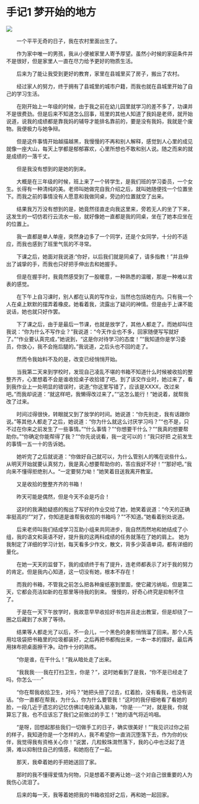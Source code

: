 # 手记1 梦开始的地方

![](https://images.weserv.nl/?url=https://i0.hdslb.com/bfs/album/822826025b9595c1c6cf63358cd491b43f65a507.jpg)

&emsp;&emsp;一个平平无奇的日子，我在农村里面出生了。

&emsp;&emsp;作为家中唯一的男孩，我从小便被家里人寄予厚望。虽然小时候的家庭条件并不是很好，但是家里人一直在尽力给予更好的物质生活。

&emsp;&emsp;后来为了能让我受到更好的教育，家里在县城里买了房子，搬出了农村。

&emsp;&emsp;经过家人的努力，终于拥有了县城里的城市户籍，而我也就在县城里开始了自己的学习生活。

&emsp;&emsp;在刚开始上一年级的时候，由于我之前在幼儿园里就学习的差不多了，功课并不是很费劲。但是后来不知道怎么回事，班里的其他人知道了我妈是老师，就开始说道，说我的成绩都是靠我妈的辅导才能排名靠前的，要是没有我妈，我就是个废物。我便极力与她争辩。

&emsp;&emsp;但是这件事情开始越描越黑，我慢慢的不再和别人解释，感觉到人心里的成见就像一座大山，每天上学都是郁郁寡欢，心里所想也不敢和别人说。随之而来的就是成绩的一落千丈。

&emsp;&emsp;但是我没有想到的是她的到来。

&emsp;&emsp;大概是在三年级的时候，班上来了一个转学生，是我们班的学习委员，一个女生。长得有一种清纯的美。老师叫她做完自我介绍之后，就叫她随便找一个位置坐下。而我之前的事情没有人愿意和我做同桌，旁边的位置就空了出来。

&emsp;&emsp;结果我万万没有想到的是，她竟然径直走向我这里来，旁若无人的坐了下来，这发生的一切仿若行云流水一般，就好像她一直都是我的同桌，坐在了她本应坐在的位置上。

&emsp;&emsp;我一直都是单人单座，突然身边多了一个同学，还是个女同学，十分的不适应，而我也感到了班里气氛的不寻常。

&emsp;&emsp;下课之后，她面对我说道:“你好，以后我们就是同桌了，请多指教！”并且伸出了诚挚的手，而我也只好把手伸出去和她握手。

&emsp;&emsp;但是在握手时，我竟然感受到了一股暖意，一种熟悉的温暖，那是一种难以言表的感觉。

&emsp;&emsp;在下午上自习课时，别人都在认真的写作业，当然也包括她在内。只有我一个人在桌上默默的摆弄着橡皮。她看着我，流露出了疑问的神情。但是由于上课不能说话，她也就只好作罢。

&emsp;&emsp;下了课之后，由于是最后一节课，也就是放学了，其他人都走了。而她却叫住我说：“你为什么不写作业？”我说道：“今天作业也不多，回家随便写写就好了。”“作业要认真完成，”她说到，“这是你对待学习的态度！”“我知道你是学习委员，你放心，我不会拖后腿的。”我说道，之后头也不回的走了。

&emsp;&emsp;然而令我始料不及的是，改变已经悄悄开始。

&emsp;&emsp;当我第二天来到学校时，发现自己凌乱不堪的书箱不知道什么时候被收拾的整整齐齐，心里想着不会是谁收拾桌子收拾错了吧。到了该交作业时，她过来了，看到我作业上一处明显的错误时，说道;“你这里写错了，应该是XXXX，改过来吧。”而我却说道：“就这样吧，我懒得改过来了。”“这怎么能行！”她说着，就帮我改了过来。

&emsp;&emsp;时间过得很快，转眼就又到了放学的时间。她说道：“你先别走，我有话跟你说。”等其他人都走了之后，她说道：“你为什么就这么讨厌学习吗？”“也不是，只不过在你来之前发生了一些事情。”“什么事情？”“你想要干什么？”“我真的想要帮助你。”“你确定你能帮得了我？”“你先说说看，我一定可以的！”我只好把 之前发生的事情一五一十的告诉她。

&emsp;&emsp;她听完了之后就说道：“你做好自己就可以，为什么管别人的嘴在说些什么，从明天开始就要认真努力，我是真心想要帮助你的，答应我好不好！”“那好吧。”我向来不懂得拒绝别人。“一定要努力呦！”她笑着目送我离开教室。

&emsp;&emsp;又是收拾的整整齐齐的书箱！

&emsp;&emsp;昨天可能是偶然，但是今天不会是巧合！

&emsp;&emsp;这时的我满脸疑惑的掏出了写好的作业交给了她，她笑着说道：“今天的正确率挺高的!”“对了，你知道是谁帮我收拾的书箱吗？”“不知道。”她看着别处说道。

&emsp;&emsp;后来老师叫我们结成学习互助小组来共同进步，我自然而然地和她结成了小组，我的语文和英语不好，提升我的这两科成绩的任务就落在了她的肩上。
她为我制定了详细的学习计划，每天看多少作文，散文，背多少英语单词，都有详细的量化。

&emsp;&emsp;在她一天天的监督下，我的成绩终于有了提升，连老师都表示了对于我的努力的肯定。但是我内心知道，这一切没有她，根本不存在！

&emsp;&emsp;而我的书箱，不管我之前怎么把各种废纸塞到里面，使它藏污纳垢，但是第二天，它都会亮洁如新的在那里等待我的到来。
慢慢的，好奇心终究是抑制不住了。

&emsp;&emsp;于是在一天下午放学时，我故意早早收拾好书包并且走出教室，但是却绕了一圈之后藏到了水房了等待。

&emsp;&emsp;结果等人都走光了以后，不一会儿，一个黑色的身影悄悄溜了回来。那个人先用垃圾袋把书箱里的垃圾都装好，之后再把书都掏出来，一本一本的摆好。最后再用抹布把桌面擦干净。动作十分的熟练。

&emsp;&emsp;“你是谁，在干什么！”我从暗处走了出来。

&emsp;&emsp;“我我我······我在打扫卫生，你是？”，这时她看到了是我，“你不是已经走了吗，你怎么······”

&emsp;&emsp;“你在帮我收拾卫生，对吗？”她把头扭了过去，红着脸，没有看我，也没有说话。“你一直都在帮我，为什么，你为什么要管我！”这时的我仔细地看了看她的脸，一段几近于遗忘的记忆仿佛过电般涌入脑海，“你是······”“对，就是我，你就算忘了我，也不应该忘了我们之前做过的手工！”她的语气将近呜咽。

&emsp;&emsp;“是呀，回想起那些我们一切做手工的日子，确实很美好！”“我见识过你之前的样子，我知道你是一个怎样的人，我不希望你一直消沉堕落下去，作为你的伙伴，我觉得我有资格关心你！”说罢，几粒鲛珠潸然落下，我的心中也泛起了涟漪，难以抑制住自己的情感，和她抱在了一起。

&emsp;&emsp;那天，我牵着她的手把她送回了家。

&emsp;&emsp;那时的我不懂得爱情为何物，只是想着不要再让她--这个对自己很重要的人为我伤心流泪了。

&emsp;&emsp;后来的每一天，我等着她把我的书箱收拾好之后，再和她一起回家。
